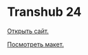 # Transhub 24

<a href="https://compassionate-lumiere-28ffc2.netlify.app/">Открыть сайт.</a>

<a href="https://www.figma.com/file/AVQ3cSbEasSOvyEkIEbFaj/%D0%A2%D0%B5%D1%81%D1%82%D0%BE%D0%B2%D0%BE%D0%B5-%D0%B7%D0%B0%D0%B4%D0%B0%D0%BD%D0%B8%D0%B5?node-id=0%3A1">Посмотреть макет.</a>

